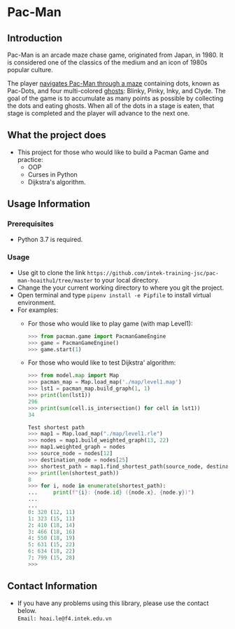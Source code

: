# Pac-Man

## Introduction

Pac-Man is an arcade maze chase game, originated from Japan, in 1980. It is considered one of the classics of the medium and an icon of 1980s popular culture.

The player [navigates Pac-Man through a maze](https://www.youtube.com/watch?v=uswzriFIf_k) containing dots, known as Pac-Dots, and four multi-colored [ghosts](<https://en.wikipedia.org/wiki/Ghosts_(Pac-Man)>): Blinky, Pinky, Inky, and Clyde. The goal of the game is to accumulate as many points as possible by collecting the dots and eating ghosts. When all of the dots in a stage is eaten, that stage is completed and the player will advance to the next one.


## What the project does
- This project for those who would like to build a Pacman Game and practice:
  - OOP
  - Curses in Python
  - Dijkstra's algorithm.

## Usage Information
### Prerequisites
- Python 3.7 is required. <br/>

### Usage
- Use git to clone the link `https://github.com/intek-training-jsc/pac-man-hoaithu1/tree/master` to your local directory. <br/>
- Change the your current working directory to where you git the project. <br/>
- Open terminal and type `pipenv install -e Pipfile` to install virtual environment. <br/>
- For examples:
  - For those who would like to play game (with map Level1):
    ```python 3
    >>> from pacman.game import PacmanGameEngine
    >>> game = PacmanGameEngine()
    >>> game.start(1)
    ```
  - For those who would like to test Dijkstra' algorithm:
    ```python 3
    >>> from model.map import Map
    >>> pacman_map = Map.load_map('./map/level1.map')
    >>> lst1 = pacman_map.build_graph(1, 1)
    >>> print(len(lst1))
    296
    >>> print(sum(cell.is_intersection() for cell in lst1))
    34
    ```

    ```python 3
    Test shortest path
    >>> map1 = Map.load_map("./map/level1.rle")
    >>> nodes = map1.build_weighted_graph(13, 22)
    >>> map1.weighted_graph = nodes
    >>> source_node = nodes[12]
    >>> destination_node = nodes[25]
    >>> shortest_path = map1.find_shortest_path(source_node, destination_node)
    >>> print(len(shortest_path))
    8
    >>> for i, node in enumerate(shortest_path):
    ...     print(f"{i}: {node.id} ({node.x}, {node.y})")
    ...     
    ... 
    0: 320 (12, 11)
    1: 323 (15, 11)
    2: 410 (18, 14)
    3: 466 (18, 16)
    4: 550 (18, 19)
    5: 631 (15, 22)
    6: 634 (18, 22)
    7: 799 (15, 28)
    >>> 
    ```
## Contact Information
- If you have any problems using this library, please use the contact below. <br/>
`Email: hoai.le@f4.intek.edu.vn`
